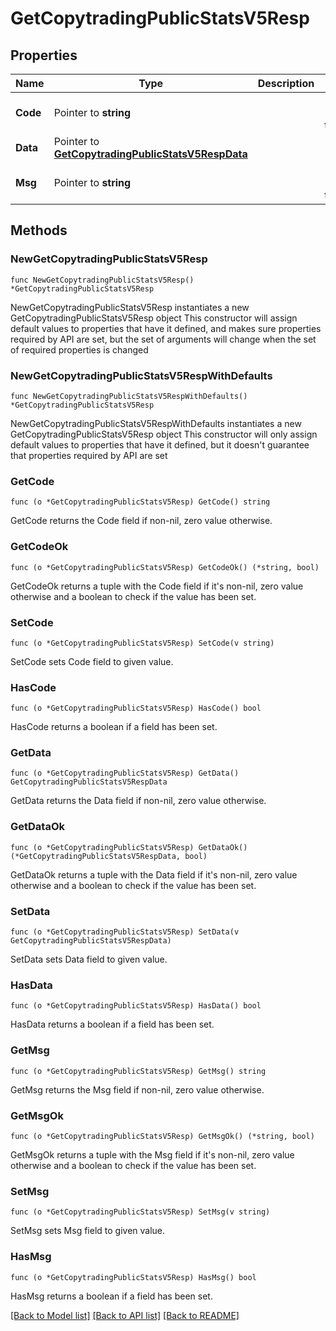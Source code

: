 # GetCopytradingPublicStatsV5Resp

## Properties

Name | Type | Description | Notes
------------ | ------------- | ------------- | -------------
**Code** | Pointer to **string** |  | [optional] [default to ""]
**Data** | Pointer to [**GetCopytradingPublicStatsV5RespData**](GetCopytradingPublicStatsV5RespData.md) |  | [optional] 
**Msg** | Pointer to **string** |  | [optional] [default to ""]

## Methods

### NewGetCopytradingPublicStatsV5Resp

`func NewGetCopytradingPublicStatsV5Resp() *GetCopytradingPublicStatsV5Resp`

NewGetCopytradingPublicStatsV5Resp instantiates a new GetCopytradingPublicStatsV5Resp object
This constructor will assign default values to properties that have it defined,
and makes sure properties required by API are set, but the set of arguments
will change when the set of required properties is changed

### NewGetCopytradingPublicStatsV5RespWithDefaults

`func NewGetCopytradingPublicStatsV5RespWithDefaults() *GetCopytradingPublicStatsV5Resp`

NewGetCopytradingPublicStatsV5RespWithDefaults instantiates a new GetCopytradingPublicStatsV5Resp object
This constructor will only assign default values to properties that have it defined,
but it doesn't guarantee that properties required by API are set

### GetCode

`func (o *GetCopytradingPublicStatsV5Resp) GetCode() string`

GetCode returns the Code field if non-nil, zero value otherwise.

### GetCodeOk

`func (o *GetCopytradingPublicStatsV5Resp) GetCodeOk() (*string, bool)`

GetCodeOk returns a tuple with the Code field if it's non-nil, zero value otherwise
and a boolean to check if the value has been set.

### SetCode

`func (o *GetCopytradingPublicStatsV5Resp) SetCode(v string)`

SetCode sets Code field to given value.

### HasCode

`func (o *GetCopytradingPublicStatsV5Resp) HasCode() bool`

HasCode returns a boolean if a field has been set.

### GetData

`func (o *GetCopytradingPublicStatsV5Resp) GetData() GetCopytradingPublicStatsV5RespData`

GetData returns the Data field if non-nil, zero value otherwise.

### GetDataOk

`func (o *GetCopytradingPublicStatsV5Resp) GetDataOk() (*GetCopytradingPublicStatsV5RespData, bool)`

GetDataOk returns a tuple with the Data field if it's non-nil, zero value otherwise
and a boolean to check if the value has been set.

### SetData

`func (o *GetCopytradingPublicStatsV5Resp) SetData(v GetCopytradingPublicStatsV5RespData)`

SetData sets Data field to given value.

### HasData

`func (o *GetCopytradingPublicStatsV5Resp) HasData() bool`

HasData returns a boolean if a field has been set.

### GetMsg

`func (o *GetCopytradingPublicStatsV5Resp) GetMsg() string`

GetMsg returns the Msg field if non-nil, zero value otherwise.

### GetMsgOk

`func (o *GetCopytradingPublicStatsV5Resp) GetMsgOk() (*string, bool)`

GetMsgOk returns a tuple with the Msg field if it's non-nil, zero value otherwise
and a boolean to check if the value has been set.

### SetMsg

`func (o *GetCopytradingPublicStatsV5Resp) SetMsg(v string)`

SetMsg sets Msg field to given value.

### HasMsg

`func (o *GetCopytradingPublicStatsV5Resp) HasMsg() bool`

HasMsg returns a boolean if a field has been set.


[[Back to Model list]](../README.md#documentation-for-models) [[Back to API list]](../README.md#documentation-for-api-endpoints) [[Back to README]](../README.md)


